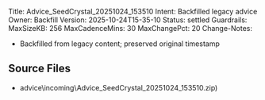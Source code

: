 Title: Advice_SeedCrystal_20251024_153510
Intent: Backfilled legacy advice
Owner: Backfill
Version: 2025-10-24T15-35-10
Status: settled
Guardrails:
  MaxSizeKB: 256
  MaxCadenceMins: 30
  MaxChangePct: 20
Change-Notes:
  - Backfilled from legacy content; preserved original timestamp

## Source Files
- advice\incoming\Advice_SeedCrystal_20251024_153510.zip)
